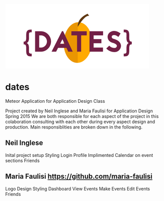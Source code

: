 ![Dates](https://raw.githubusercontent.com/neilinglese/dates/master/public/images/dateLogo.jpg)


# dates
Meteor Application for Application Design Class

Project created by Neil Inglese and Maria Faulisi for Application Design Spring 2015
We are both responsible for each aspect of the project in this colaboration consulting with each other
during every aspect design and production. Main responsiblities are broken down in the following.

Neil Inglese
-----------------
Inital project setup
Styling
Login 
Profile
Implimented Calendar on event sections
Friends


Maria Faulisi https://github.com/maria-faulisi
-----------------
Logo Design
Styling
Dashboard
View Events
Make Events
Edit Events
Friends
